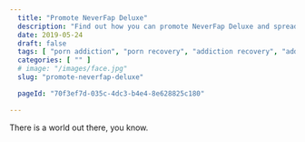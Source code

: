 ```yaml
---
  title: "Promote NeverFap Deluxe"
  description: "Find out how you can promote NeverFap Deluxe and spread awareness of this wonderful cause!"
  date: 2019-05-24
  draft: false
  tags: [ "porn addiction", "porn recovery", "addiction recovery", "addiction", "awareness", "nofap", "neverfap", "neverfap deluxe" ]
  categories: [ "" ]
  # image: "/images/face.jpg"
  slug: "promote-neverfap-deluxe"

  pageId: "70f3ef7d-035c-4dc3-b4e4-8e628825c180"

---
```


There is a world out there, you know.